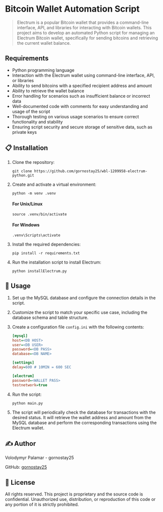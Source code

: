 # Bitcoin Wallet Automation Script

> Electrum is a popular Bitcoin wallet that provides a command-line interface, API, and libraries for interacting with Bitcoin wallets. This project aims to develop an automated Python script for managing an Electrum Bitcoin wallet, specifically for sending bitcoins and retrieving the current wallet balance.

## Requirements

- Python programming language
- Interaction with the Electrum wallet using command-line interface, API, or libraries
- Ability to send bitcoins with a specified recipient address and amount
- Ability to retrieve the wallet balance
- Error handling for scenarios such as insufficient balance or incorrect data
- Well-documented code with comments for easy understanding and usage of the script
- Thorough testing on various usage scenarios to ensure correct functionality and stability
- Ensuring script security and secure storage of sensitive data, such as private keys

## 📋 Installation

1. Clone the repository:

   ```shell
   git clone https://github.com/gornostay25/wbl-1209958-electrum-python.git
   ```

2. Create and activate a virtual environment:

   ```shell
   python -m venv .venv
   ```

   #### For Unix/Linux
   ```shell
   source .venv/bin/activate  
   ```

   #### For Windows
   ```shell
   .venv\Scripts\activate
   ```

3. Install the required dependencies:

   ```shell
   pip install -r requirements.txt
   ```

4. Run the installation script to install Electrum:

   ```shell
   python installElectrum.py
   ```

## 🚀 Usage

1. Set up the MySQL database and configure the connection details in the script.

2. Customize the script to match your specific use case, including the database schema and table structure.

3. Create a configuration file `config.ini` with the following contents:

   ```ini
   [mysql]
   host=<DB HOST>
   user=<DB USER>
   password=<DB PASS>
   database=<DB NAME>

   [settings]
   delay=600 # 10MIN = 600 SEC

   [electrum]
   password=<WALLET PASS>
   testnetwork=true
   ```

4. Run the script:

   ```shell
   python main.py
   ```

5. The script will periodically check the database for transactions with the desired status. It will retrieve the wallet address and amount from the MySQL database and perform the corresponding transactions using the Electrum wallet.

## ✍️ Author

Volodymyr Palamar - gornostay25

GitHub: [gornostay25](https://github.com/gornostay25)

## 📄 License

All rights reserved. This project is proprietary and the source code is confidential. Unauthorized use, distribution, or reproduction of this code or any portion of it is strictly prohibited.
